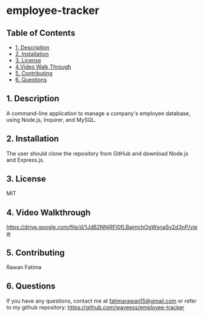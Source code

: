 # employee-tracker
## Table of Contents
 
 * [1. Description](#1-description)
 * [2. Installation](#1-installation)
 * [3. License](#2-license)
 * [4.Video Walk Through](#4-wt)
 * [5. Contributing](#5-contributing)
 * [6. Questions](#6-description)

## 1. Description
A command-line application to manage a company's employee database, using Node.js, Inquirer, and MySQL.

##  2. Installation

The user should clone the repository from GitHub and download Node.js and Express.js.


## 3. License

MIT

##  4. Video Walkthrough
https://drive.google.com/file/d/1JdB2NNjRFI0fLBajmchOgWsnaSy2d3nP/view

##  5. Contributing

Rawan Fatima

##  6. Questions

If you have any questions, contact me at fatimarawan15@gmail.com or refer to my github repository: https://github.com/waveess/employee-tracker




